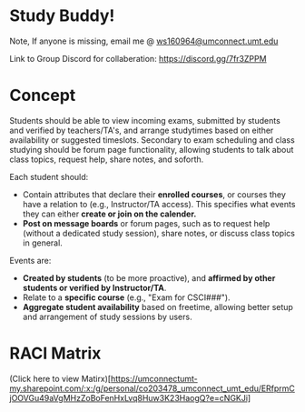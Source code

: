 # Study Buddy!

Note, 
If anyone is missing, email me @ ws160964@umconnect.umt.edu

Link to Group Discord for collaberation: https://discord.gg/7fr3ZPPM 
# Concept
Students should be able to view incoming exams, submitted by students and verified by teachers/TA's, and arrange studytimes based on either availability or suggested timeslots.
Secondary to exam scheduling and class studying should be forum page functionality, allowing students to talk about class topics, request help, share notes, and soforth.

Each student should: 
- Contain attributes that declare their **enrolled courses**, or courses they have a relation to (e.g., Instructor/TA access). This specifies what events they can either **create or join on the calender.**
- **Post on message boards** or forum pages, such as to request help (without a dedicated study session), share notes, or discuss class topics in general.

Events are:
- **Created by students** (to be more proactive), and **affirmed by other students or verified by Instructor/TA**.
- Relate to a **specific course** (e.g., "Exam for CSCI###").
- **Aggregate student availability** based on freetime, allowing better setup and arrangement of study sessions by users.

# RACI Matrix
(Click here to view Matirx)[https://umconnectumt-my.sharepoint.com/:x:/g/personal/co203478_umconnect_umt_edu/ERfprmCjOOVGu49aVgMHzZoBoFenHxLvq8Huw3K23HaogQ?e=cNGKJi]
